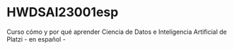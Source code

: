 # HWDSAI23001esp
Curso cómo y por qué aprender Ciencia de Datos e Inteligencia Artificial de Platzi - en español -
